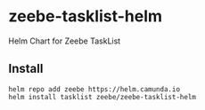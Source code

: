 # zeebe-tasklist-helm
Helm Chart for Zeebe TaskList

## Install
```
helm repo add zeebe https://helm.camunda.io
helm install tasklist zeebe/zeebe-tasklist-helm
```
